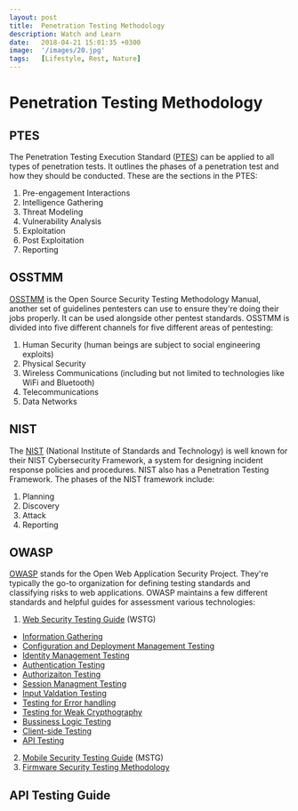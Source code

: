 ```yaml
---
layout: post
title:  Penetration Testing Methodology
description: Watch and Learn
date:   2018-04-21 15:01:35 +0300
image:  '/images/20.jpg'
tags:   [Lifestyle, Rest, Nature]
---
```

# Penetration Testing Methodology

## PTES
The Penetration Testing Execution Standard ([PTES](http://www.pentest-standard.org/index.php/PTES_Technical_Guidelines))  can be applied to all types of penetration tests. It outlines the  phases of a penetration test and how they should be conducted. These are  the sections in the PTES:
1. Pre-engagement Interactions
2. Intelligence Gathering
3. Threat Modeling
4. Vulnerability Analysis
5. Exploitation
6. Post Exploitation
7. Reporting

## OSSTMM
[OSSTMM](https://www.isecom.org/OSSTMM.3.pdf) is the Open Source Security Testing Methodology Manual, another set of guidelines pentesters can use to ensure they're doing  their jobs properly. It can be used alongside other pentest standards.
OSSTMM is divided into five different channels for five different areas of pentesting:
1. Human Security (human beings are subject to social engineering exploits)
2. Physical Security
3. Wireless Communications (including but not limited to technologies like WiFi and Bluetooth)
4. Telecommunications
5. Data Networks

## NIST
The [NIST](https://www.nist.gov/cyberframework) (National Institute of Standards and Technology) is well known for their NIST Cybersecurity Framework,  a system for designing incident response policies and procedures. NIST  also has a Penetration Testing Framework. The phases of the NIST  framework include:
1. Planning
1. Discovery
1. Attack
1. Reporting

## OWASP 
[OWASP](https://owasp.org) stands for the Open Web Application Security Project. They're typically the go-to organization for defining testing standards and classifying risks to web applications.
OWASP maintains a few different standards and helpful guides for assessment various technologies:
1. [Web Security Testing Guide](https://owasp.org/www-project-web-security-testing-guide/) (WSTG)
  - [Information Gathering](-)
  - [Configuration and Deployment Management Testing](-)
  - [Identity Management Testing](-)
  - [Authentication Testing](-)
  - [Authorizaiton Testing](-)
  - [Session Managment Testing](-)
  - [Input Valdation Testing](-)
  - [Testing for Error handling](-)
  - [Testing for Weak Crypthography](-)
  - [Bussiness Logic Testing](-)
  - [Client-side Testing](-)
  - [API Testing](-)
2. [Mobile Security Testing Guide](https://owasp.org/www-project-mobile-app-security/) (MSTG)
3. [Firmware Security Testing Methodology](https://github.com/scriptingxss/owasp-fstm)


## API Testing Guide
